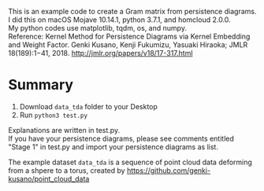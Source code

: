 This is an example code to create a Gram matrix from persistence diagrams.<br>
I did this on macOS Mojave 10.14.1, python 3.7.1, and homcloud 2.0.0.<br>
My python codes use matplotlib, tqdm, os, and numpy.<br>
Reference: Kernel Method for Persistence Diagrams via Kernel Embedding and Weight Factor.
Genki Kusano, Kenji Fukumizu, Yasuaki Hiraoka; JMLR 18(189):1−41, 2018. http://jmlr.org/papers/v18/17-317.html


# Summary
1. Download `data_tda` folder to your Desktop
2. Run `python3 test.py`

Explanations are written in test.py.<br>
If you have your persistence diagrams, please see comments entitled "Stage 1" in test.py and import your persistence diagrams as list.

The example dataset `data_tda` is a sequence of point cloud data deforming from a shpere to a torus, created by https://github.com/genki-kusano/point_cloud_data 
